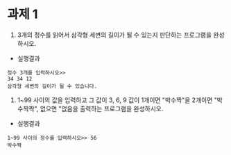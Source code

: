 # 과제 1
1. 3개의 정수를 읽어서 삼각형 세변의 길이가 될 수 있는지 판단하는 프로그램을 완성하시오.  
 
- 실행결과
```
정수 3개를 입력하시오>>
34 34 12
삼각형 세변의 길이가 될 수 있습니다.
```  
1. 1~99 사이의 값을 입력하고 그 값이 3, 6, 9 값이 1개이면 "박수짝"을 2개이면 "박수짝짝", 없으면  "없음을 출력하는 프로그램을 완성하시오.  

- 실행결과
```
1~99 사이의 정수를 입력하시오>> 56
박수짝
```  